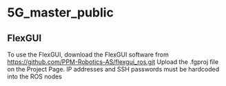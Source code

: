 # 5G_master_public



## FlexGUI
To use the FlexGUI, download the FlexGUI software from https://github.com/PPM-Robotics-AS/flexgui_ros.git
Upload the .fgproj file on the Project Page. IP addresses and SSH passwords must be hardcoded into the ROS nodes

